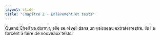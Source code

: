 ```yaml
---
layout: slide
title: "Chapitre 2 - Enlèvement et tests"
---
```


Quand Chell va dormir, elle se réveil dans un vaisseau extraterrestre. Ils l'a forcent à faire de nouveaux tests.
